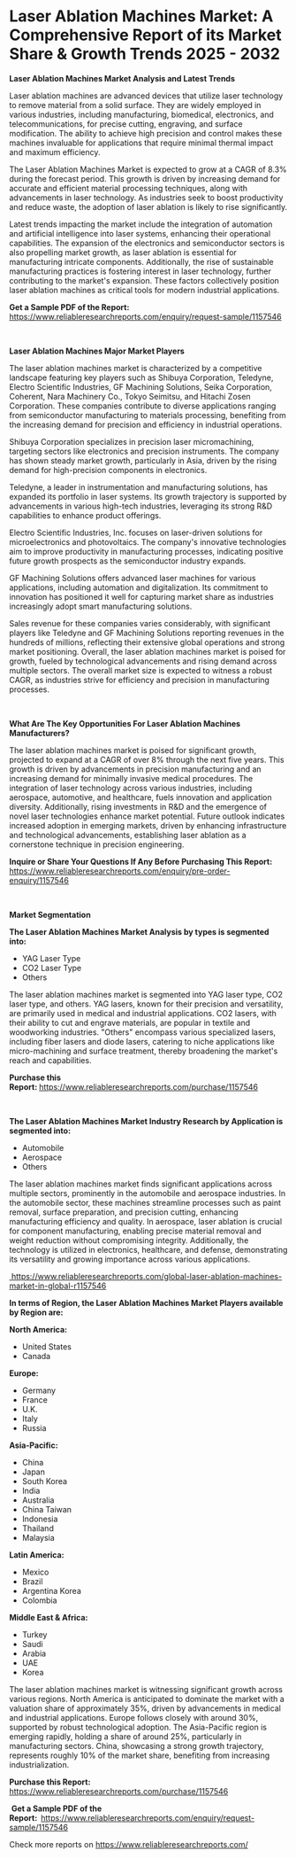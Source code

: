 <p><h1>Laser Ablation Machines Market: A Comprehensive Report of its Market Share & Growth Trends 2025 - 2032</h1></p><p><strong>Laser Ablation Machines Market Analysis and Latest Trends</strong></p>
<p><p>Laser ablation machines are advanced devices that utilize laser technology to remove material from a solid surface. They are widely employed in various industries, including manufacturing, biomedical, electronics, and telecommunications, for precise cutting, engraving, and surface modification. The ability to achieve high precision and control makes these machines invaluable for applications that require minimal thermal impact and maximum efficiency.</p><p>The Laser Ablation Machines Market is expected to grow at a CAGR of 8.3% during the forecast period. This growth is driven by increasing demand for accurate and efficient material processing techniques, along with advancements in laser technology. As industries seek to boost productivity and reduce waste, the adoption of laser ablation is likely to rise significantly.</p><p>Latest trends impacting the market include the integration of automation and artificial intelligence into laser systems, enhancing their operational capabilities. The expansion of the electronics and semiconductor sectors is also propelling market growth, as laser ablation is essential for manufacturing intricate components. Additionally, the rise of sustainable manufacturing practices is fostering interest in laser technology, further contributing to the market's expansion. These factors collectively position laser ablation machines as critical tools for modern industrial applications.</p></p>
<p><strong>Get a Sample PDF of the Report:&nbsp;</strong> <a href="https://www.reliableresearchreports.com/enquiry/request-sample/1157546?utm_campaign=3105&utm_medium=2&utm_source=Github&utm_content=ia&utm_term=21032025&utm_id=laser-ablation-machines">https://www.reliableresearchreports.com/enquiry/request-sample/1157546</a></p>
<p>&nbsp;</p>
<p><strong>Laser Ablation Machines Major Market Players</strong></p>
<p><p>The laser ablation machines market is characterized by a competitive landscape featuring key players such as Shibuya Corporation, Teledyne, Electro Scientific Industries, GF Machining Solutions, Seika Corporation, Coherent, Nara Machinery Co., Tokyo Seimitsu, and Hitachi Zosen Corporation. These companies contribute to diverse applications ranging from semiconductor manufacturing to materials processing, benefiting from the increasing demand for precision and efficiency in industrial operations.</p><p>Shibuya Corporation specializes in precision laser micromachining, targeting sectors like electronics and precision instruments. The company has shown steady market growth, particularly in Asia, driven by the rising demand for high-precision components in electronics.</p><p>Teledyne, a leader in instrumentation and manufacturing solutions, has expanded its portfolio in laser systems. Its growth trajectory is supported by advancements in various high-tech industries, leveraging its strong R&D capabilities to enhance product offerings.</p><p>Electro Scientific Industries, Inc. focuses on laser-driven solutions for microelectronics and photovoltaics. The company's innovative technologies aim to improve productivity in manufacturing processes, indicating positive future growth prospects as the semiconductor industry expands.</p><p>GF Machining Solutions offers advanced laser machines for various applications, including automation and digitalization. Its commitment to innovation has positioned it well for capturing market share as industries increasingly adopt smart manufacturing solutions.</p><p>Sales revenue for these companies varies considerably, with significant players like Teledyne and GF Machining Solutions reporting revenues in the hundreds of millions, reflecting their extensive global operations and strong market positioning. Overall, the laser ablation machines market is poised for growth, fueled by technological advancements and rising demand across multiple sectors. The overall market size is expected to witness a robust CAGR, as industries strive for efficiency and precision in manufacturing processes.</p></p>
<p>&nbsp;</p>
<p><strong>What Are The Key Opportunities For Laser Ablation Machines Manufacturers?</strong></p>
<p><p>The laser ablation machines market is poised for significant growth, projected to expand at a CAGR of over 8% through the next five years. This growth is driven by advancements in precision manufacturing and an increasing demand for minimally invasive medical procedures. The integration of laser technology across various industries, including aerospace, automotive, and healthcare, fuels innovation and application diversity. Additionally, rising investments in R&D and the emergence of novel laser technologies enhance market potential. Future outlook indicates increased adoption in emerging markets, driven by enhancing infrastructure and technological advancements, establishing laser ablation as a cornerstone technique in precision engineering.</p></p>
<p><strong>Inquire or Share Your Questions If Any Before Purchasing This Report:</strong> <a href="https://www.reliableresearchreports.com/enquiry/pre-order-enquiry/1157546?utm_campaign=3105&utm_medium=2&utm_source=Github&utm_content=ia&utm_term=21032025&utm_id=laser-ablation-machines">https://www.reliableresearchreports.com/enquiry/pre-order-enquiry/1157546</a></p>
<p>&nbsp;</p>
<p><strong>Market Segmentation</strong></p>
<p><strong>The Laser Ablation Machines Market Analysis by types is segmented into:</strong></p>
<p><ul><li>YAG Laser Type</li><li>CO2 Laser Type</li><li>Others</li></ul></p>
<p><p>The laser ablation machines market is segmented into YAG laser type, CO2 laser type, and others. YAG lasers, known for their precision and versatility, are primarily used in medical and industrial applications. CO2 lasers, with their ability to cut and engrave materials, are popular in textile and woodworking industries. "Others" encompass various specialized lasers, including fiber lasers and diode lasers, catering to niche applications like micro-machining and surface treatment, thereby broadening the market's reach and capabilities.</p></p>
<p><strong>Purchase this Report:&nbsp;</strong><a href="https://www.reliableresearchreports.com/purchase/1157546?utm_campaign=3105&utm_medium=2&utm_source=Github&utm_content=ia&utm_term=21032025&utm_id=laser-ablation-machines">https://www.reliableresearchreports.com/purchase/1157546</a></p>
<p>&nbsp;</p>
<p><strong>The Laser Ablation Machines Market Industry Research by Application is segmented into:</strong></p>
<p><ul><li>Automobile</li><li>Aerospace</li><li>Others</li></ul></p>
<p><p>The laser ablation machines market finds significant applications across multiple sectors, prominently in the automobile and aerospace industries. In the automobile sector, these machines streamline processes such as paint removal, surface preparation, and precision cutting, enhancing manufacturing efficiency and quality. In aerospace, laser ablation is crucial for component manufacturing, enabling precise material removal and weight reduction without compromising integrity. Additionally, the technology is utilized in electronics, healthcare, and defense, demonstrating its versatility and growing importance across various applications.</p></p>
<p><a href="https://www.reliableresearchreports.com/global-laser-ablation-machines-market-in-global-r1157546?utm_campaign=3105&utm_medium=2&utm_source=Github&utm_content=ia&utm_term=21032025&utm_id=laser-ablation-machines">&nbsp;https://www.reliableresearchreports.com/global-laser-ablation-machines-market-in-global-r1157546</a></p>
<p><strong>In terms of Region, the Laser Ablation Machines Market Players available by Region are:</strong></p>
<p>
    <p> <strong> North America: </strong>
        <ul>
            <li>United States</li>
            <li>Canada</li>
        </ul>
        </p> 
    <p> <strong> Europe: </strong>
        <ul>
            <li>Germany</li>
            <li>France</li>
            <li>U.K.</li>
            <li>Italy</li>
            <li>Russia</li>
        </ul>
        </p> 
    <p> <strong> Asia-Pacific: </strong>
        <ul>
            <li>China</li>
            <li>Japan</li>
            <li>South Korea</li>
            <li>India</li>
            <li>Australia</li>
            <li>China Taiwan</li>
            <li>Indonesia</li>
            <li>Thailand</li>
            <li>Malaysia</li>
        </ul>
        </p> 
    <p> <strong> Latin America: </strong>
        <ul>
            <li>Mexico</li>
            <li>Brazil</li>
            <li>Argentina Korea</li>
            <li>Colombia</li>
        </ul>
        </p> 
    <p> <strong> Middle East & Africa: </strong>
        <ul>
            <li>Turkey</li>
            <li>Saudi</li>
            <li>Arabia</li>
            <li>UAE</li>
            <li>Korea</li>
        </ul>
    </p>
    </p>
<p><p>The laser ablation machines market is witnessing significant growth across various regions. North America is anticipated to dominate the market with a valuation share of approximately 35%, driven by advancements in medical and industrial applications. Europe follows closely with around 30%, supported by robust technological adoption. The Asia-Pacific region is emerging rapidly, holding a share of around 25%, particularly in manufacturing sectors. China, showcasing a strong growth trajectory, represents roughly 10% of the market share, benefiting from increasing industrialization.</p></p>
<p><strong>Purchase this Report: </strong><a href="https://www.reliableresearchreports.com/purchase/1157546?utm_campaign=3105&utm_medium=2&utm_source=Github&utm_content=ia&utm_term=21032025&utm_id=laser-ablation-machines">https://www.reliableresearchreports.com/purchase/1157546</a></p>
<p>&nbsp;<strong>Get a Sample PDF of the Report:&nbsp;&nbsp;</strong><a href="https://www.reliableresearchreports.com/enquiry/request-sample/1157546?utm_campaign=3105&utm_medium=2&utm_source=Github&utm_content=ia&utm_term=21032025&utm_id=laser-ablation-machines">https://www.reliableresearchreports.com/enquiry/request-sample/1157546</a></p>
<p><strong></strong></p>
<p>Check more reports on <a href="https://www.reliableresearchreports.com/?utm_campaign=3105&utm_medium=2&utm_source=Github&utm_content=ia&utm_term=21032025&utm_id=laser-ablation-machines">https://www.reliableresearchreports.com/</a></p>
